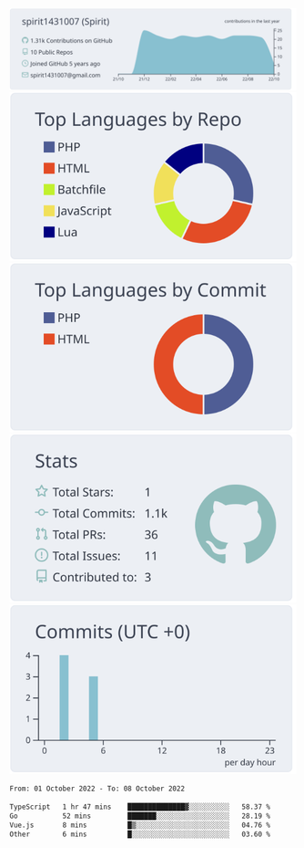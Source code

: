 [![](https://raw.githubusercontent.com/spirit1431007/spirit1431007/master/profile-summary-card-output/nord_bright/0-profile-details.svg)](https://git.io/spiritx)
[![](https://raw.githubusercontent.com/spirit1431007/spirit1431007/master/profile-summary-card-output/nord_bright/1-repos-per-language.svg)](https://git.io/spiritx) [![](https://raw.githubusercontent.com/spirit1431007/spirit1431007/master/profile-summary-card-output/nord_bright/2-most-commit-language.svg)](https://git.io/spiritx)
[![](https://raw.githubusercontent.com/spirit1431007/spirit1431007/master/profile-summary-card-output/nord_bright/3-stats.svg)](https://git.io/spiritx) [![](https://raw.githubusercontent.com/spirit1431007/spirit1431007/master/profile-summary-card-output/nord_bright/4-productive-time.svg)](https://git.io/spiritx)

<!--START_SECTION:waka-->

```text
From: 01 October 2022 - To: 08 October 2022

TypeScript   1 hr 47 mins    ██████████████▓░░░░░░░░░░   58.37 %
Go           52 mins         ███████░░░░░░░░░░░░░░░░░░   28.19 %
Vue.js       8 mins          █▒░░░░░░░░░░░░░░░░░░░░░░░   04.76 %
Other        6 mins          █░░░░░░░░░░░░░░░░░░░░░░░░   03.60 %
```

<!--END_SECTION:waka-->
